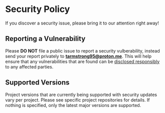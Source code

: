 # Security Policy

If you discover a security issue, please bring it to our attention right away!

## Reporting a Vulnerability

Please **DO NOT** file a public issue to report a security vulberability, instead send your report privately to **tarmstrong95@proton.me**. This will help ensure that any vulnerabilities that are found can be [disclosed responsibly](https://en.wikipedia.org/wiki/Responsible_disclosure) to any affected parties.

## Supported Versions

Project versions that are currently being supported with security updates vary per project.
Please see specific project repositories for details.
If nothing is specified, only the latest major versions are supported.
